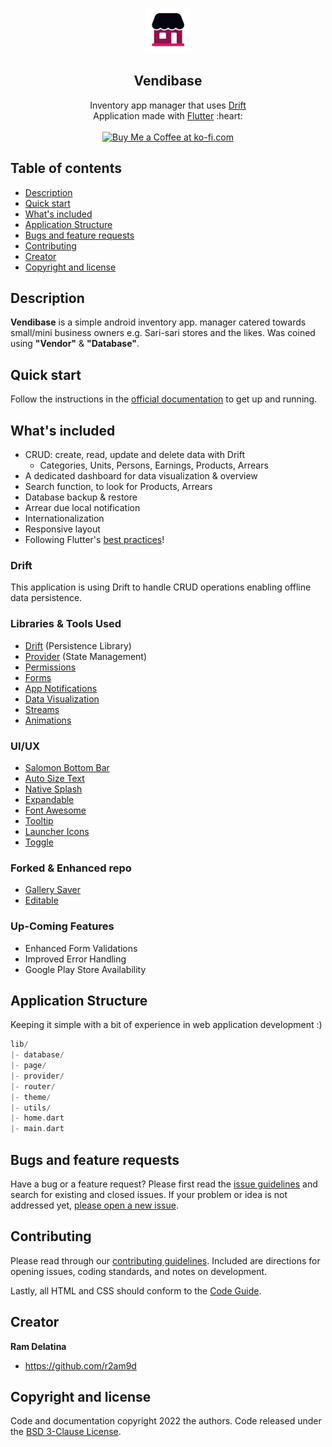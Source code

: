 <p align="center">
  <a href="https://flutter.io/">
    <img src="https://github.com/r2am9d/vendibase/blob/master/assets/icons/icon-bg-white.png" alt="Logo" width=72 height=72>
  </a>

  <h2 align="center">Vendibase</h2>

  <p align="center">
    Inventory app manager that uses <a href="https://github.com/simolus3/drift">Drift</a>
    <br>Application made with <a href="https://github.com/flutter/flutter">Flutter</a> :heart:<br><br>
    <a href='https://ko-fi.com/A0A0C9HCQ' target='_blank'><img height='36' style='border:0px;height:36px;' src='https://cdn.ko-fi.com/cdn/kofi1.png?v=3' border='0' alt='Buy Me a Coffee at ko-fi.com' /></a>
  </p>
</p>

## Table of contents

- [Description](#description)
- [Quick start](#quick-start)
- [What's included](#whats-included)
- [Application Structure](#application-structure)
- [Bugs and feature requests](#bugs-and-feature-requests)
- [Contributing](#contributing)
- [Creator](#creator)
- [Copyright and license](#copyright-and-license)

## Description

**Vendibase** is a simple android inventory app. manager catered towards small/mini business owners e.g. Sari-sari stores and the likes. Was coined using **"Vendor"** & **"Database"**.

## Quick start

Follow the instructions in the [official documentation](https://flutter.io/docs/get-started/install) to get up and running.

## What's included

* CRUD: create, read, update and delete data with Drift 
    - Categories, Units, Persons, Earnings, Products, Arrears
* A dedicated dashboard for data visualization & overview
* Search function, to look for Products, Arrears
* Database backup & restore
* Arrear due local notification
* Internationalization
* Responsive layout
* Following Flutter's [best practices](https://github.com/flutter/flutter/wiki/Style-guide-for-Flutter-repo)!

### Drift

This application is using Drift to handle CRUD operations enabling offline data persistence.

### Libraries & Tools Used

* [Drift](https://github.com/simolus3/drift) (Persistence Library)
* [Provider](https://github.com/rrousselGit/provider) (State Management)
* [Permissions](https://github.com/baseflow/flutter-permission-handler)
* [Forms](https://github.com/danvick/flutter_form_builder)
* [App Notifications](https://github.com/MaikuB/flutter_local_notifications)
* [Data Visualization](https://github.com/syncfusion/flutter-widgets)
* [Streams](https://github.com/ReactiveX/rxdart)
* [Animations](https://github.com/flutter/packages/tree/master/packages/animations)

### UI/UX

* [Salomon Bottom Bar](https://github.com/lukepighetti/salomon_bottom_bar)
* [Auto Size Text](https://github.com/leisim/auto_size_text)
* [Native Splash](https://github.com/jonbhanson/flutter_native_splash)
* [Expandable](https://github.com/aryzhov/flutter-expandable)
* [Font Awesome](https://github.com/fluttercommunity/font_awesome_flutter)
* [Tooltip](https://pub.dev/packages/just_the_tooltip)
* [Launcher Icons](https://github.com/Davenchy/flutter_launcher_icons/tree/fixMinSdkParseFlutter2.8)
* [Toggle](https://github.com/SplashByte/animated_toggle_switch)

### Forked & Enhanced repo

* [Gallery Saver](https://github.com/r2am9d/gallery_saver)
* [Editable](https://github.com/r2am9d/editable)

### Up-Coming Features

* Enhanced Form Validations
* Improved Error Handling
* Google Play Store Availability

## Application Structure

Keeping it simple with a bit of experience in web application development :)

```dart
lib/
|- database/
|- page/
|- provider/
|- router/
|- theme/
|- utils/
|- home.dart
|- main.dart
```

## Bugs and feature requests

Have a bug or a feature request? Please first read the [issue guidelines](https://github.com/r2am9d/vendibase/blob/master/CONTRIBUTING.md) and search for existing and closed issues. If your problem or idea is not addressed yet, [please open a new issue](https://github.com/r2am9d/vendibase/issues/new).

## Contributing

Please read through our [contributing guidelines](https://github.com/r2am9d/vendibase/blob/master/CONTRIBUTING.md). Included are directions for opening issues, coding standards, and notes on development.

Lastly, all HTML and CSS should conform to the [Code Guide](https://github.com/mdo/code-guide).

## Creator

**Ram Delatina**

- <https://github.com/r2am9d>

## Copyright and license

Code and documentation copyright 2022 the authors. Code released under the [BSD 3-Clause License](https://github.com/r2am9d/vendibase/blob/master/LICENSE.md).
